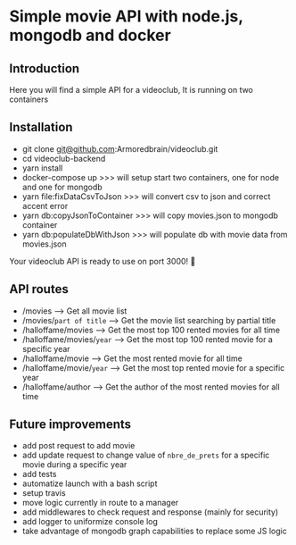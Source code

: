 # Simple movie API with node.js, mongodb and docker 

## Introduction
Here you will find a simple API for a videoclub, It is running on two containers

## Installation
* git clone git@github.com:Armoredbrain/videoclub.git
* cd videoclub-backend 
* yarn install
* docker-compose up >>> will setup start two containers, one for node and one for mongodb
* yarn file:fixDataCsvToJson >>> will convert csv to json and correct accent error
* yarn db:copyJsonToContainer >>> will copy movies.json to mongodb container
* yarn db:populateDbWithJson >>> will populate db with movie data from movies.json

Your videoclub API is ready to use on port 3000! :rocket:

## API routes
* /movies --> Get all movie list 
* /movies/`part of title` --> Get the movie list searching by partial title
* /halloffame/movies --> Get the most top 100 rented movies for all time
* /halloffame/movies/`year` --> Get the most top 100 rented movie for a specific year
* /halloffame/movie --> Get the most rented movie for all time
* /halloffame/movie/`year` --> Get the most top rented movie for a specific year
* /halloffame/author --> Get the author of the most rented movies for all time

## Future improvements
* add post request to add movie
* add update request to change value of `nbre_de_prets` for a specific movie during a specific year
* add tests
* automatize launch with a bash script
* setup travis
* move logic currently in route to a manager
* add middlewares to check request and response (mainly for security)
* add logger to uniformize console log
* take advantage of mongodb graph capabilities to replace some JS logic

